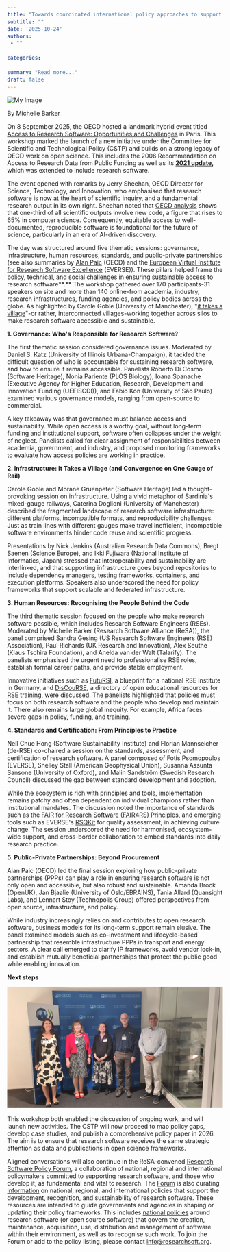```yaml
---
title: "Towards coordinated international policy approaches to support research software: Highlights from the OECD workshop"
subtitle: ""
date: '2025-10-24'
authors:
 - ""

categories:

summary: "Read more..."
draft: false
---
```


![My Image](OECD-workshop.png)

By Michelle Barker


On 8 September 2025, the OECD hosted a landmark hybrid event titled [Access to Research Software: Opportunities and Challenges](https://www.oecd.org/en/events/2025/09/access-to-research-software-opportunities-and-challenges.html) in Paris. This workshop marked the launch of a new initiative under the Committee for Scientific and Technological Policy (CSTP) and builds on a strong legacy of OECD work on open science. This includes the 2006 Recommendation on Access to Research Data from Public Funding as well as its [**2021 update**](https://www.google.com/url?q=https://legalinstruments.oecd.org/en/instruments/OECD-LEGAL-0347&sa=D&source=docs&ust=1761322456151022&usg=AOvVaw11w9g1_zNYeHNNzmCh5beB)**,** which was extended to include research software.

The event opened with remarks by Jerry Sheehan, OECD Director for Science, Technology, and Innovation, who emphasised that research software is now at the heart of scientific inquiry, and a fundamental research output in its own right. Sheehan noted that [OECD analysis](https://doi.org/10.1787/1b06c47c-en) shows that one-third of all scientific outputs involve new code, a figure that rises to 65% in computer science. Consequently, equitable access to well-documented, reproducible software is foundational for the future of science, particularly in an era of AI-driven discovery.

The day was structured around five thematic sessions: governance, infrastructure, human resources, standards, and public-private partnerships (see also summaries by [Alan Paic](https://www.linkedin.com/feed/update/urn:li:activity:7370861257886863360/) (OECD) and the [European Virtual Institute for Research Software Excellence](https://everse.software/network/newsletter/Newsletter-2025-09.pdf) (EVERSE)). These pillars helped frame the policy, technical, and social challenges in ensuring sustainable access to research software**.** The workshop gathered over 170 participants-31 speakers on site and more than 140 online-from academia, industry, research infrastructures, funding agencies, and policy bodies across the globe. As highlighted by Carole Goble (University of Manchester), "[it takes a village](https://doi.org/10.1162/99608f92.42eec111)"-or rather, interconnected villages-working together across silos to make research software accessible and sustainable.

**1\. Governance: Who's Responsible for Research Software?**

The first thematic session considered governance issues. Moderated by Daniel S. Katz (University of Illinois Urbana-Champaign), it tackled the difficult question of who is accountable for sustaining research software, and how to ensure it remains accessible. Panelists Roberto Di Cosmo (Software Heritage), Nonia Pariente (PLOS Biology), Ioana Spanache (Executive Agency for Higher Education, Research, Development and Innovation Funding (UEFISCDI)), and Fabio Kon (University of São Paulo) examined various governance models, ranging from open-source to commercial.

A key takeaway was that governance must balance access and sustainability. While open access is a worthy goal, without long-term funding and institutional support, software often collapses under the weight of neglect. Panelists called for clear assignment of responsibilities between academia, government, and industry, and proposed monitoring frameworks to evaluate how access policies are working in practice.

**2\. Infrastructure: It Takes a Village (and Convergence on One Gauge of Rail)**

Carole Goble and Morane Gruenpeter (Software Heritage) led a thought-provoking session on infrastructure. Using a vivid metaphor of Sardinia's mixed-gauge railways, Caterina Doglioni (University of Manchester) described the fragmented landscape of research software infrastructure: different platforms, incompatible formats, and reproducibility challenges. Just as train lines with different gauges make travel inefficient, incompatible software environments hinder code reuse and scientific progress.

Presentations by Nick Jenkins (Australian Research Data Commons), Bregt Saenen (Science Europe), and Ikki Fujiwara (National Institute of Informatics, Japan) stressed that interoperability and sustainability are interlinked, and that supporting infrastructure goes beyond repositories to include dependency managers, testing frameworks, containers, and execution platforms. Speakers also underscored the need for policy frameworks that support scalable and federated infrastructure.

**3\. Human Resources: Recognising the People Behind the Code**

The third thematic session focused on the people who make research software possible, which includes Research Software Engineers (RSEs). Moderated by Michelle Barker (Research Software Alliance (ReSA)), the panel comprised Sandra Gesing (US Research Software Engineers (RSE) Association), Paul Richards (UK Research and Innovation), Alex Seuthe (Klaus Tschira Foundation), and Anelda van der Walt (Talarify). The panelists emphasised the urgent need to professionalise RSE roles, establish formal career paths, and provide stable employment.

Innovative initiatives such as [FutuRSI](https://www.futursi.de/), a blueprint for a national RSE institute in Germany, and [DisCouRSE](https://discourse-network.github.io/), a directory of open educational resources for RSE training, were discussed. The panelists highlighted that policies must focus on both research software and the people who develop and maintain it. There also remains large global inequity. For example, Africa faces severe gaps in policy, funding, and training.

**4\. Standards and Certification: From Principles to Practice**

Neil Chue Hong (Software Sustainability Institute) and Florian Mannseicher (de-RSE) co-chaired a session on the standards, assessment, and certification of research software. A panel composed of Fotis Psomopoulos (EVERSE), Shelley Stall (American Geophysical Union), Susanna Assunta Sansone (University of Oxford), and Malin Sandström (Swedish Research Council) discussed the gap between standard development and adoption.

While the ecosystem is rich with principles and tools, implementation remains patchy and often dependent on individual champions rather than institutional mandates. The discussion noted the importance of standards such as the [FAIR for Research Software (FAIR4RS) Principles](https://doi.org/10.1038/s41597-022-01710-x), and emerging tools such as EVERSE's [RSQKit](https://everse.software/RSQKit/) for quality assessment, in achieving culture change. The session underscored the need for harmonised, ecosystem-wide support, and cross-border collaboration to embed standards into daily research practice.

**5\. Public-Private Partnerships: Beyond Procurement**

Alan Paic (OECD) led the final session exploring how public-private partnerships (PPPs) can play a role in ensuring research software is not only open and accessible, but also robust and sustainable. Amanda Brock (OpenUK), Jan Bjaalie (University of Oslo/EBRAINS), Tania Allard (Quansight Labs), and Lennart Stoy (Technopolis Group) offered perspectives from open source, infrastructure, and policy.

While industry increasingly relies on and contributes to open research software, business models for its long-term support remain elusive. The panel examined models such as co-investment and lifecycle-based partnership that resemble infrastructure PPPs in transport and energy sectors. A clear call emerged to clarify IP frameworks, avoid vendor lock-in, and establish mutually beneficial partnerships that protect the public good while enabling innovation.

**Next steps**

![My Image](EVERSE-OECD.jpg)

This workshop both enabled the discussion of ongoing work, and will launch new activities. The CSTP will now proceed to map policy gaps, develop case studies, and publish a comprehensive policy paper in 2026. The aim is to ensure that research software receives the same strategic attention as data and publications in open science frameworks.

Aligned conversations will also continue in the ReSA-convened [Research Software Policy Forum](https://www.researchsoft.org/forums/rsp-forum/), a collaboration of national, regional and international policymakers committed to supporting research software, and those who develop it, as fundamental and vital to research. The [Forum](https://www.researchsoft.org/forums/rsp-forum/) is also curating [information](https://www.researchsoft.org/resource/software-policies/) on national, regional, and international policies that support the development, recognition, and sustainability of research software. These resources are intended to guide governments and agencies in shaping or updating their policy frameworks. This includes [national policies](https://www.researchsoft.org/national-policies/) around research software (or open source software) that govern the creation, maintenance, acquisition, use, distribution and management of software within their environment, as well as to recognise such work. To join the Forum or add to the policy listing, please contact [info@researchsoft.org](mailto:info@researchsoft.org).

